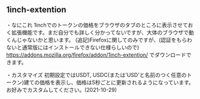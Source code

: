 ## 1inch-extention

・なにこれ
1inchでのトークンの価格をブラウザのタブのところに表示させておく拡張機能です。まだ自分でも詳しく分かってないですが、大体のブラウザで動くんじゃないかと思います。
(追記)Firefoxに関してのみですが、(認証をもらわないと通常版にはインストールできない仕様らしいので) https://addons.mozilla.org/firefox/addon/1inch-extention/ でダウンロードできます。

・カスタマイズ
初期設定ではUSDT, USDC(または'USD'と名前のつく任意のトークン)建ての価格を表示し、価格は5秒ごとに更新されるようになっています。お好みでカスタムしてください。(2021-10-29)
